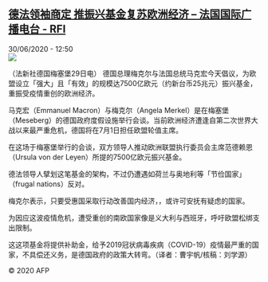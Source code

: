 <!--1593518086000-->
[德法领袖商定  推振兴基金复苏欧洲经济 – 法国国际广播电台 - RFI](http://www.rfi.fr//cn/contenu/20200630-%E5%BE%B7%E6%B3%95%E9%A2%86%E8%A2%96%E5%95%86%E5%AE%9A-%E6%8E%A8%E6%8C%AF%E5%85%B4%E5%9F%BA%E9%87%91%E5%A4%8D%E8%8B%8F%E6%AC%A7%E6%B4%B2%E7%BB%8F%E6%B5%8E)
------

<div>30/06/2020 - 12:50</div><img src="https://s.rfi.fr/media/display/9c2ea14c-bac3-11ea-8deb-005056bff430/w:310/p:16x9/int0017b.200630185002.jpg"><div class="t-content__body u-clearfix"><div class="m-interstitial"></div><p>（法新社德国梅塞堡29日电）    德国总理梅克尔与法国总统马克宏今天倡议，为欧盟设立「强大」且「有效」的规模达7500亿欧元（约新台币25兆元）振兴基金，重振受疫情重创的欧洲经济。</p><p>    马克宏（Emmanuel Macron）与梅克尔（Angela Merkel）是在梅塞堡（Meseberg）的德国政府度假设施举行会谈。当前欧洲经济遭逢自第二次世界大战以来最严重危机，德国将在7月1日担任欧盟轮值主席。</p><p>    在这场于梅塞堡举行的会谈，双方领导人推动欧洲联盟执行委员会主席范德赖恩（Ursula von der Leyen）所提的7500亿欧元振兴基金。</p><p>    德法领导人擘划这笔基金的架构，不过仍遭遇如荷兰与奥地利等「节俭国家」（frugal nations）反对。</p><p>    梅克尔表示，只要受惠国采取行动改善国内经济，，或许可安抚有疑虑的国家。</p><p>    为因应这波疫情危机，遭受重创的南欧国家像是义大利与西班牙，呼吁欧盟松绑支出限制。</p><p>    这这项基金将提供补助金，给予2019冠状病毒疾病（COVID-19）疫情最严重的国家，不具偿还义务，是德国政府的政策大转弯。（译者：曹宇帆/核稿：刘学源）</p><p class="t-copyright">© 2020 AFP</p>        </div>

